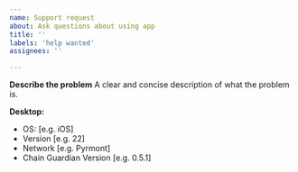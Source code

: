 ```yaml
---
name: Support request
about: Ask questions about using app
title: ''
labels: 'help wanted'
assignees: ''

---
```

<!--- Best way is to contact us over a discord - https://discord.gg/uM9rZFDefm -->


**Describe the problem**
A clear and concise description of what the problem is.

**Desktop:**
- OS: [e.g. iOS]
- Version [e.g. 22]
- Network [e.g. Pyrmont]
- Chain Guardian Version [e.g. 0.5.1]
